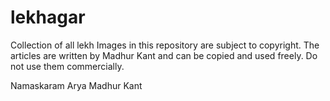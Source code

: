 # lekhagar
 Collection of all lekh
 Images in this repository are subject to copyright. 
 The articles are written by Madhur Kant and can be copied and used freely.
 Do not use them commercially.

 Namaskaram
 Arya Madhur Kant